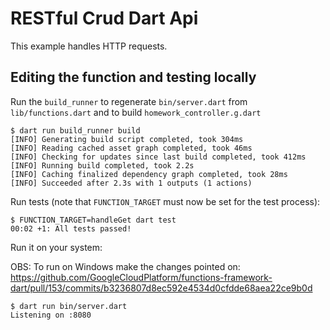 # RESTful Crud Dart Api

This example handles HTTP requests.


## Editing the function and testing locally

Run the `build_runner` to regenerate `bin/server.dart` from `lib/functions.dart` and to build `homework_controller.g.dart`

```shell
$ dart run build_runner build
[INFO] Generating build script completed, took 304ms
[INFO] Reading cached asset graph completed, took 46ms
[INFO] Checking for updates since last build completed, took 412ms
[INFO] Running build completed, took 2.2s
[INFO] Caching finalized dependency graph completed, took 28ms
[INFO] Succeeded after 2.3s with 1 outputs (1 actions)

```

Run tests (note that `FUNCTION_TARGET` must now be set for the test process):

```shell
$ FUNCTION_TARGET=handleGet dart test
00:02 +1: All tests passed!
```

Run it on your system:

OBS: To run on Windows make the changes pointed on: https://github.com/GoogleCloudPlatform/functions-framework-dart/pull/153/commits/b3236807d8ec592e4534d0cfdde68aea22ce9b0d

```shell
$ dart run bin/server.dart
Listening on :8080
```


